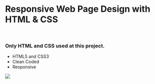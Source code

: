 
<h1>Responsive Web Page Design with HTML & CSS</h1>
<br>
<h3>Only HTML and CSS used at this project.</h3>
<ul>
  <li>HTML5 and CSS3</li>  
  <li>Clean Coded</li>
  <li>Responsive</li>
</ul>

![](webgif.gif)
